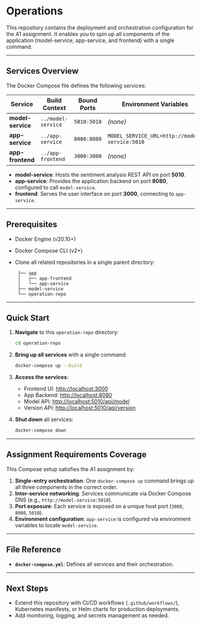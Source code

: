 # Operations

This repository contains the deployment and orchestration configuration for the A1 assignment. It enables you to spin up all components of the application (model-service, app-service, and frontend) with a single command.

---

## Services Overview

The Docker Compose file defines the following services:

| Service           | Build Context      | Bound Ports | Environment Variables                         |
| ----------------- | ------------------ | ----------- | --------------------------------------------- |
| **model-service** | `../model-service` | `5010:5010` | *(none)*                                      |
| **app-service**   | `../app-service`   | `8080:8080` | `MODEL_SERVICE_URL=http://model-service:5010` |
| **app-frontend**      | `../app-frontend`  | `3000:3000` | *(none)*                                      |

* **model-service**: Hosts the sentiment analysis REST API on port **5010**.
* **app-service**: Provides the application backend on port **8080**, configured to call `model-service`.
* **frontend**: Serves the user interface on port **3000**, connecting to `app-service`.

---

## Prerequisites

* Docker Engine (v20.10+)
* Docker Compose CLI (v2+)
* Clone all related repositories in a single parent directory:

  ```
   ├── app
   │   ├── app-frontend
   │   └── app-service
   ├── model-service
   └── operation-repo
  ```

---

## Quick Start

1. **Navigate** to this `operation-repo` directory:

   ```bash
   cd operation-repo
   ```

2. **Bring up all services** with a single command:

   ```bash
   docker-compose up --build
   ```

3. **Access the services**:

   * Frontend UI:  [http://localhost:3000](http://localhost:3000)
   * App Backend:  [http://localhost:8080](http://localhost:8080)
   * Model API:    [http://localhost:5010/api/model](http://localhost:5010/api/model)
   * Version API:  [http://localhost:5010/api/version](http://localhost:5010/api/version)

4. **Shut down** all services:

   ```bash
   docker-compose down
   ```

---

## Assignment Requirements Coverage

This Compose setup satisfies the A1 assignment by:

1. **Single-entry orchestration**: One `docker-compose up` command brings up all three components in the correct order.
2. **Inter-service networking**: Services communicate via Docker Compose DNS (e.g., `http://model-service:5010`).
3. **Port exposure**: Each service is exposed on a unique host port (`3000`, `8080`, `5010`).
4. **Environment configuration**: `app-service` is configured via environment variables to locate `model-service`.

---

## File Reference

* **`docker-compose.yml`**: Defines all services and their orchestration.

---

## Next Steps

* Extend this repository with CI/CD workflows (`.github/workflows/`), Kubernetes manifests, or Helm charts for production deployments.
* Add monitoring, logging, and secrets management as needed.
